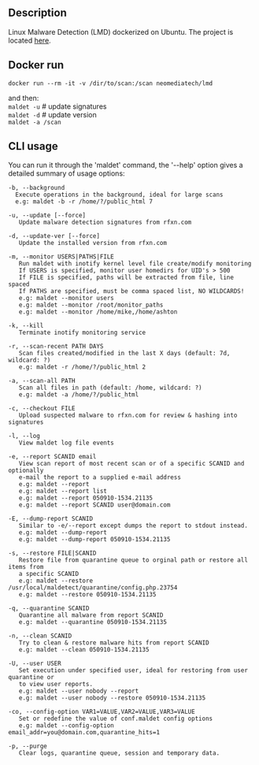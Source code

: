 ## Description
Linux Malware Detection (LMD) dockerized on Ubuntu.
The project is located [here](https://github.com/rfxn/linux-malware-detect).

## Docker run
`docker run --rm -it -v /dir/to/scan:/scan neomediatech/lmd`

and then:  
`maldet -u` # update signatures  
`maldet -d` # update version  
`maldet -a /scan`

## CLI usage
You can run it through the 'maldet' command, the '--help'
option gives a detailed summary of usage options:

    -b, --background
      Execute operations in the background, ideal for large scans
      e.g: maldet -b -r /home/?/public_html 7

    -u, --update [--force]
       Update malware detection signatures from rfxn.com

    -d, --update-ver [--force]
       Update the installed version from rfxn.com

    -m, --monitor USERS|PATHS|FILE
       Run maldet with inotify kernel level file create/modify monitoring
       If USERS is specified, monitor user homedirs for UID's > 500
       If FILE is specified, paths will be extracted from file, line spaced
       If PATHS are specified, must be comma spaced list, NO WILDCARDS!
       e.g: maldet --monitor users
       e.g: maldet --monitor /root/monitor_paths
       e.g: maldet --monitor /home/mike,/home/ashton

    -k, --kill
       Terminate inotify monitoring service

    -r, --scan-recent PATH DAYS
       Scan files created/modified in the last X days (default: 7d, wildcard: ?)
       e.g: maldet -r /home/?/public_html 2

    -a, --scan-all PATH
       Scan all files in path (default: /home, wildcard: ?)
       e.g: maldet -a /home/?/public_html

    -c, --checkout FILE
       Upload suspected malware to rfxn.com for review & hashing into signatures

    -l, --log
       View maldet log file events

    -e, --report SCANID email
       View scan report of most recent scan or of a specific SCANID and optionally
       e-mail the report to a supplied e-mail address
       e.g: maldet --report
       e.g: maldet --report list
       e.g: maldet --report 050910-1534.21135
       e.g: maldet --report SCANID user@domain.com

    -E, --dump-report SCANID
       Similar to -e/--report except dumps the report to stdout instead.
       e.g: maldet --dump-report
       e.g: maldet --dump-report 050910-1534.21135

    -s, --restore FILE|SCANID
       Restore file from quarantine queue to orginal path or restore all items from
       a specific SCANID
       e.g: maldet --restore /usr/local/maldetect/quarantine/config.php.23754
       e.g: maldet --restore 050910-1534.21135

    -q, --quarantine SCANID
       Quarantine all malware from report SCANID
       e.g: maldet --quarantine 050910-1534.21135

    -n, --clean SCANID
       Try to clean & restore malware hits from report SCANID
       e.g: maldet --clean 050910-1534.21135

    -U, --user USER
       Set execution under specified user, ideal for restoring from user quarantine or
       to view user reports.
       e.g: maldet --user nobody --report
       e.g: maldet --user nobody --restore 050910-1534.21135

    -co, --config-option VAR1=VALUE,VAR2=VALUE,VAR3=VALUE
       Set or redefine the value of conf.maldet config options
       e.g: maldet --config-option email_addr=you@domain.com,quarantine_hits=1

    -p, --purge
       Clear logs, quarantine queue, session and temporary data.
